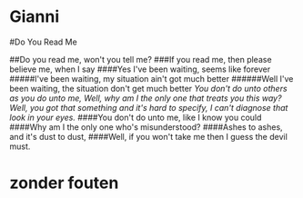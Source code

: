 # Gianni


#Do You Read Me

##Do you read me, won't you tell me?
###If you read me, then please believe me, when I say
####Yes I've been waiting, seems like forever
#####I've been waiting, my situation ain't got much better
######Well I've been waiting, the situation don't get much better
*You don't do unto others as you do unto me,
Well, why am I the only one that treats you this way?
Well, you got that something and it's hard to specify,
I can't diagnose that look in your eyes.*
####You don't do unto me, like I know you could 
####Why am I the only one who's misunderstood? 
####Ashes to ashes, and it's dust to dust, 
####Well, if you won't take me then I guess the devil must.

# zonder fouten
